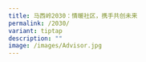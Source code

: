 ```yaml
---
title: 马西岭2030：情暖社区，携手共创未来
permalink: /2030/
variant: tiptap
description: ""
image: /images/Advisor.jpg
---
```

